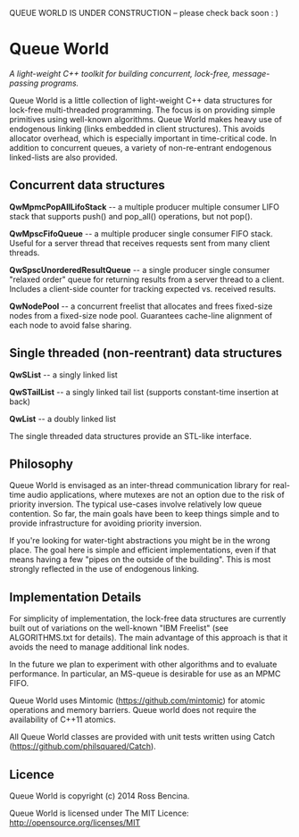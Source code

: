 QUEUE WORLD IS UNDER CONSTRUCTION – please check back soon : )

Queue World
===========

_A light-weight C++ toolkit for building concurrent, lock-free, message-passing programs._

Queue World is a little collection of light-weight C++ data structures for lock-free multi-threaded programming. The focus is on providing simple primitives using well-known algorithms. Queue World makes heavy use of endogenous linking (links embedded in client structures). This avoids allocator overhead, which is especially important in time-critical code. In addition to concurrent queues, a variety of non-re-entrant endogenous linked-lists are also provided.


Concurrent data structures
--------------------------

**QwMpmcPopAllLifoStack** -- a multiple producer multiple consumer LIFO stack that supports push() and pop_all() operations, but not pop().

**QwMpscFifoQueue** -- a multiple producer single consumer FIFO stack. Useful for a server thread that receives requests sent from many client threads.

**QwSpscUnorderedResultQueue** -- a single producer single consumer "relaxed order" queue for returning results from a server thread to a client. Includes a client-side counter for tracking expected vs. received results.

**QwNodePool** -- a concurrent freelist that allocates and frees fixed-size nodes from a fixed-size node pool. Guarantees cache-line alignment of each node to avoid false sharing.


Single threaded (non-reentrant) data structures
-----------------------------------------------

**QwSList** -- a singly linked list

**QwSTailList** -- a singly linked tail list (supports constant-time insertion at back)

**QwList** -- a doubly linked list

The single threaded data structures provide an STL-like interface.


Philosophy
----------

Queue World is envisaged as an inter-thread communication library for real-time audio applications, where mutexes are not an option due to the risk of priority inversion. The typical use-cases involve relatively low queue contention. So far, the main goals have been to keep things simple and to provide infrastructure for avoiding priority inversion.

If you're looking for water-tight abstractions you might be in the wrong place. The goal here is simple and efficient implementations, even if that means having a few "pipes on the outside of the building". This is most strongly reflected in the use of endogenous linking.


Implementation Details
----------------------

For simplicity of implementation, the lock-free data structures are currently built out of variations on the well-known "IBM Freelist" (see ALGORITHMS.txt for details). The main advantage of this approach is that it avoids the need to manage additional link nodes.

In the future we plan to experiment with other algorithms and to evaluate performance. In particular, an MS-queue is desirable for use as an MPMC FIFO.

Queue World uses Mintomic (https://github.com/mintomic) for atomic operations and memory barriers. Queue world does not require the availability of C++11 atomics.

All Queue World classes are provided with unit tests written using Catch (https://github.com/philsquared/Catch).


Licence
-------

Queue World is copyright (c) 2014 Ross Bencina.

Queue World is licensed under The MIT Licence: http://opensource.org/licenses/MIT
